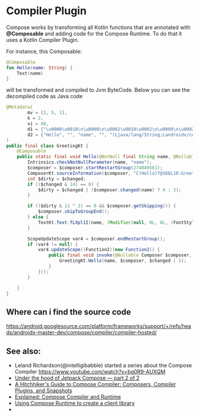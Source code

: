 # Compiler Plugin

Compose works by transforming all Kotlin functions that are annotated with **@Composable** and adding code for the Compose Runtime.
To do that it uses a Kotlin Compiler Plugin.


For instance, this Composable: 
```kotlin
@Composable
fun Hello(name: String) {
    Text(name)
}
```


will be transformed and compiled to Jvm ByteCode. Below you can see the decompiled code as Java code

```java
@Metadata(
        mv = {1, 5, 1},
        k = 2,
        xi = 48,
        d1 = {"\u0000\u0010\n\u0000\n\u0002\u0010\u0002\n\u0000\n\u0002\u0010\u000e\n\u0002\b\u0002\u001a\u0015\u0010\u0000\u001a\u00020\u00012\u0006\u0010\u0002\u001a\u00020\u0003H\u0007¢\u0006\u0002\u0010\u0004¨\u0006\u0005"},
        d2 = {"Hello", "", "name", "", "(Ljava/lang/String;Landroidx/compose/runtime/Composer;I)V", "app_debug"}
)
public final class GreetingKt {
    @Composable
    public static final void Hello(@NotNull final String name, @Nullable Composer $composer, final int $changed) {
        Intrinsics.checkNotNullParameter(name, "name");
        $composer = $composer.startRestartGroup(274849561);
        ComposerKt.sourceInformation($composer, "C(Hello)7@166L10:Greeting.kt#tlkiwl");
        int $dirty = $changed;
        if (($changed & 14) == 0) {
            $dirty = $changed | ($composer.changed(name) ? 4 : 2);
        }

        if (($dirty & 11 ^ 2) == 0 && $composer.getSkipping()) {
            $composer.skipToGroupEnd();
        } else {
            TextKt.Text-fLXpl1I(name, (Modifier)null, 0L, 0L, (FontStyle)null, (FontWeight)null, (FontFamily)null, 0L, (TextDecoration)null, (TextAlign)null, 0L, 0, false, 0, (Function1)null, (TextStyle)null, $composer, 14 & $dirty, 0, 65534);
        }

        ScopeUpdateScope var4 = $composer.endRestartGroup();
        if (var4 != null) {
            var4.updateScope((Function2)(new Function2() {
                public final void invoke(@Nullable Composer $composer, int $force) {
                    GreetingKt.Hello(name, $composer, $changed | 1);
                }
            }));
        }

    }
}
```


## Where can i find the source code
https://android.googlesource.com/platform/frameworks/support/+/refs/heads/androidx-master-dev/compose/compiler/compiler-hosted/


## See also:
* Leland Richardson(@intelligibabble) started a series about the Compose Compiler https://www.youtube.com/watch?v=bg0R9-AUXQM
* [Under the hood of Jetpack Compose — part 2 of 2](https://medium.com/androiddevelopers/under-the-hood-of-jetpack-compose-part-2-of-2-37b2c20c6cdd)
* [A Hitchhiker's Guide to Compose Compiler: Composers, Compiler Plugins, and Snapshots](https://www.droidcon.com/2022/06/28/ha-hitchhikers-guide-to-compose-compiler-composers-compiler-plugins-and-snapshots/)
* [Explained: Compose Compiler and Runtime](https://www.droidcon.com/2022/08/02/explained-compose-compiler-and-runtime/)
* [Using Compose Runtime to create a client library](https://www.droidcon.com/2022/08/02/using-compose-runtime-to-create-a-client-library/)
* 

